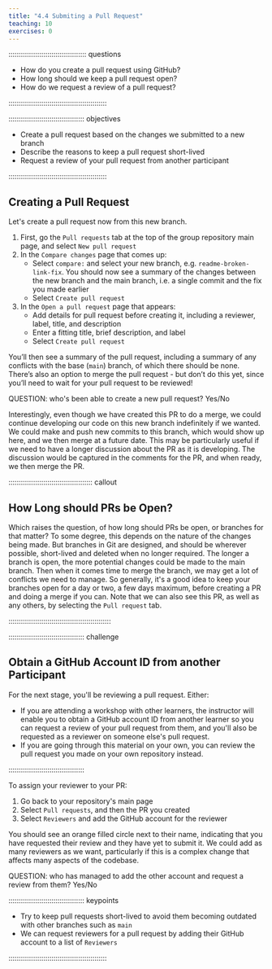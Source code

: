```yaml
---
title: "4.4 Submiting a Pull Request"
teaching: 10
exercises: 0
---
```


:::::::::::::::::::::::::::::::::::::: questions 

- How do you create a pull request using GitHub?
- How long should we keep a pull request open?
- How do we request a review of a pull request?

::::::::::::::::::::::::::::::::::::::::::::::::

::::::::::::::::::::::::::::::::::::: objectives

- Create a pull request based on the changes we submitted to a new branch
- Describe the reasons to keep a pull request short-lived
- Request a review of your pull request from another participant

::::::::::::::::::::::::::::::::::::::::::::::::

## Creating a Pull Request

Let's create a pull request now from this new branch.

1. First, go the `Pull requests` tab at the top of the group repository main page, and select `New pull request`
1. In the `Compare changes` page that comes up:
   - Select `compare:` and select your new branch, e.g. `readme-broken-link-fix`. You should now see a summary of the changes between the new branch and the main branch, i.e. a single commit and the fix you made earlier
   - Select `Create pull request`
1. In the `Open a pull request` page that appears:
   - Add details for pull request before creating it, including a reviewer, label, title, and description
   - Enter a fitting title, brief description, and label
   - Select `Create pull request`

You’ll then see a summary of the pull request, including a summary of any conflicts with the base (`main`) branch, of which there should be none.
There’s also an option to merge the pull request - but don’t do this yet, since you’ll need to wait for your pull request to be reviewed!

QUESTION: who's been able to create a new pull request? Yes/No

Interestingly, even though we have created this PR to do a merge, we could continue developing our code on this new branch indefinitely if we wanted.
We could make and push new commits to this branch, which would show up here, and we then merge at a future date.
This may be particularly useful if we need to have a longer discussion about the PR as it is developing.
The discussion would be captured in the comments for the PR, and when ready, we then merge the PR.

:::::::::::::::::::::::::::::::::::::::::  callout

## How Long should PRs be Open?

Which raises the question, of how long should PRs be open, or branches for that matter?
To some degree, this depends on the nature of the changes being made.
But branches in Git are designed, and should be wherever possible, short-lived and deleted when no longer required.
The longer a branch is open, the more potential changes could be made to the main branch.
Then when it comes time to merge the branch, we may get a lot of conflicts we need to manage.
So generally, it's a good idea to keep your branches open for a day or two, a few days maximum, before creating a PR and doing a merge if you can.
Note that we can also see this PR,
as well as any others, by selecting the `Pull request` tab.

::::::::::::::::::::::::::::::::::::::::::::::::::

::::::::::::::::::::::::::::::::::::: challenge

## Obtain a GitHub Account ID from another Participant

For the next stage, you'll be reviewing a pull request. Either:

- If you are attending a workshop with other learners,
the instructor will enable you to obtain a GitHub account ID from another learner so you can request a review of your pull request from them, and you'll also be requested as a reviewer on someone else's pull request.
- If you are going through this material on your own,
you can review the pull request you made on your own repository instead.

:::::::::::::::::::::::::::::::::::::

To assign your reviewer to your PR:

1. Go back to your repository's main page
1. Select `Pull requests`, and then the PR you created
1. Select `Reviewers` and add the GitHub account for the reviewer

You should see an orange filled circle next to their name, indicating that you have requested their review and they have yet to submit it.
We could add as many reviewers as we want, particularly if this is a complex change that affects many aspects of the codebase.

QUESTION: who has managed to add the other account and request a review from them? Yes/No

::::::::::::::::::::::::::::::::::::: keypoints 

- Try to keep pull requests short-lived to avoid them becoming outdated with other branches such as `main`
- We can request reviewers for a pull request by adding their GitHub account to a list of `Reviewers`

::::::::::::::::::::::::::::::::::::::::::::::::
